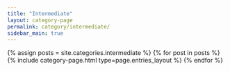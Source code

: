 ```yaml
---
title: "Intermediate"
layout: category-page
permalink: category/intermediate/
sidebar_main: true
---
```



{% assign posts = site.categories.intermediate %}
{% for post in posts %} {% include category-page.html type=page.entries_layout %} {% endfor %}
